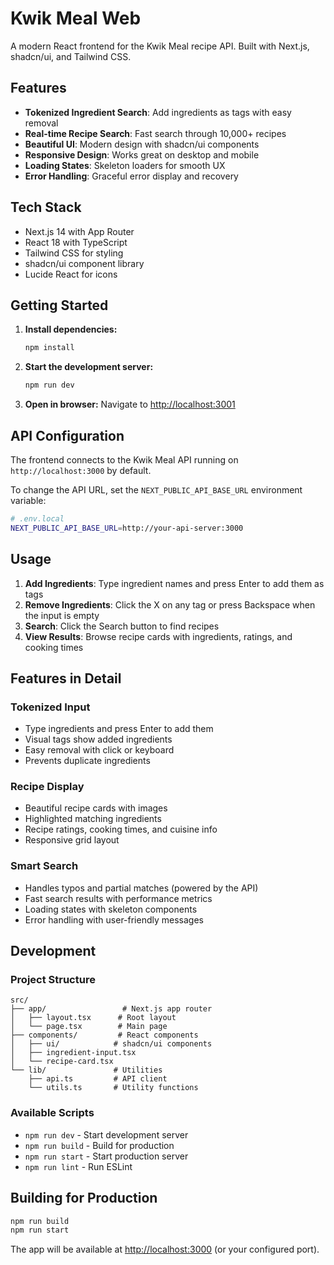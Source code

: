 # Kwik Meal Web

A modern React frontend for the Kwik Meal recipe API. Built with Next.js, shadcn/ui, and Tailwind CSS.

## Features

- **Tokenized Ingredient Search**: Add ingredients as tags with easy removal
- **Real-time Recipe Search**: Fast search through 10,000+ recipes
- **Beautiful UI**: Modern design with shadcn/ui components
- **Responsive Design**: Works great on desktop and mobile
- **Loading States**: Skeleton loaders for smooth UX
- **Error Handling**: Graceful error display and recovery

## Tech Stack

- Next.js 14 with App Router
- React 18 with TypeScript
- Tailwind CSS for styling
- shadcn/ui component library
- Lucide React for icons

## Getting Started

1. **Install dependencies:**

   ```bash
   npm install
   ```

2. **Start the development server:**

   ```bash
   npm run dev
   ```

3. **Open in browser:**
   Navigate to [http://localhost:3001](http://localhost:3001)

## API Configuration

The frontend connects to the Kwik Meal API running on `http://localhost:3000` by default.

To change the API URL, set the `NEXT_PUBLIC_API_BASE_URL` environment variable:

```bash
# .env.local
NEXT_PUBLIC_API_BASE_URL=http://your-api-server:3000
```

## Usage

1. **Add Ingredients**: Type ingredient names and press Enter to add them as tags
2. **Remove Ingredients**: Click the X on any tag or press Backspace when the input is empty
3. **Search**: Click the Search button to find recipes
4. **View Results**: Browse recipe cards with ingredients, ratings, and cooking times

## Features in Detail

### Tokenized Input

- Type ingredients and press Enter to add them
- Visual tags show added ingredients
- Easy removal with click or keyboard
- Prevents duplicate ingredients

### Recipe Display

- Beautiful recipe cards with images
- Highlighted matching ingredients
- Recipe ratings, cooking times, and cuisine info
- Responsive grid layout

### Smart Search

- Handles typos and partial matches (powered by the API)
- Fast search results with performance metrics
- Loading states with skeleton components
- Error handling with user-friendly messages

## Development

### Project Structure

```
src/
├── app/                 # Next.js app router
│   ├── layout.tsx      # Root layout
│   └── page.tsx        # Main page
├── components/         # React components
│   ├── ui/            # shadcn/ui components
│   ├── ingredient-input.tsx
│   └── recipe-card.tsx
└── lib/               # Utilities
    ├── api.ts         # API client
    └── utils.ts       # Utility functions
```

### Available Scripts

- `npm run dev` - Start development server
- `npm run build` - Build for production
- `npm run start` - Start production server
- `npm run lint` - Run ESLint

## Building for Production

```bash
npm run build
npm run start
```

The app will be available at [http://localhost:3000](http://localhost:3000) (or your configured port).
